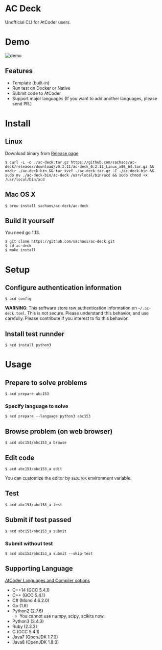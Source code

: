 # AC Deck

Unofficial CLI for AtCoder users.

# Demo

![demo](./images/demo.gif)

## Features

* Template (built-in)
* Run test on Docker or Native
* Submit code to AtCoder
* Support major languages (If you want to add another languages, please send PR.)

# Install

## Linux

Download binary from [Release page](https://github.com/sachaos/ac-deck/releases)

```shell
$ curl -L -o ./ac-deck.tar.gz https://github.com/sachaos/ac-deck/releases/download/v0.2.11/ac-deck_0.2.11_Linux_x86_64.tar.gz && mkdir ./ac-deck-bin && tar xvzf ./ac-deck.tar.gz -C ./ac-deck-bin && sudo mv ./ac-deck-bin/ac-deck /usr/local/bin/acd && sudo chmod +x /usr/local/bin/acd
```

## Mac OS X

```shell
$ brew install sachaos/ac-deck/ac-deck
```

## Build it yourself

You need go 1.13.

```shell
$ git clone https://github.com/sachaos/ac-deck.git
$ cd ac-deck
$ make install
```

# Setup

## Configure authentication information

```shell
$ acd config
```

**WARNING**: This software store raw authentication information on `~/.ac-deck.toml`. This is not secure.
Please understand this behavior, and use carefully. Please contribute if you interest to fix this behavior.

## Install test runnder

```shell
$ acd install python3
```

# Usage

## Prepare to solve problems

```shell
$ acd prepare abc153
```

### Specify language to solve

```shell
$ acd prepare --language python3 abc153
```

## Browse problem (on web browser)

```shell
$ acd abc153/abc153_a browse
```

## Edit code

```shell
$ acd abc153/abc153_a edit
```

You can customize the editor by `$EDITOR` environment variable.

## Test

```shell
$ acd abc153/abc153_a test
```

## Submit if test passed

```shell
$ acd abc153/abc153_a submit
```

### Submit without test

```shell
$ acd abc153/abc153_a submit --skip-test
```

## Supporting Language

[AtCoder Languages and Compiler options](https://language-test-201603.contest.atcoder.jp/)

- C++14 (GCC 5.4.1)
- C++ (GCC 5.4.1)
- C# (Mono 4.6.2.0)
- Go (1.6)
- Python2 (2.7.6)
    - You cannot use numpy, scipy, scikits now.
- Python3 (3.4.3)
- Ruby (2.3.3)
- C (GCC 5.4.1)
- Java7 (OpenJDK 1.7.0)
- Java8 (OpenJDK 1.8.0)
